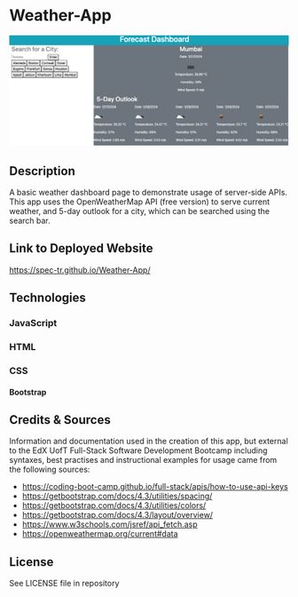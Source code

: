 # Weather-App

![Screenshot of the app as viewed in a desktop browser](assets/images/weatherAppCap.png)

## Description

A basic weather dashboard page to demonstrate usage of server-side APIs. This app uses the OpenWeatherMap API (free version) to serve current weather, and 5-day outlook for a city, which can be searched using the search bar.

## Link to Deployed Website

https://spec-tr.github.io/Weather-App/


## Technologies

### JavaScript
### HTML
### CSS
#### Bootstrap

## Credits & Sources

Information and documentation used in the creation of this app, but external to the EdX UofT Full-Stack Software Development Bootcamp including syntaxes, best practises and instructional examples for usage came from the following sources:

- https://coding-boot-camp.github.io/full-stack/apis/how-to-use-api-keys
- https://getbootstrap.com/docs/4.3/utilities/spacing/
- https://getbootstrap.com/docs/4.3/utilities/colors/
- https://getbootstrap.com/docs/4.3/layout/overview/
- https://www.w3schools.com/jsref/api_fetch.asp
- https://openweathermap.org/current#data 

## License

See LICENSE file in repository
